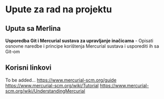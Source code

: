 # Upute za rad na projektu

## Uputa sa Merlina
**Usporedba Git i Mercurial sustava za upravljanje inačicama** - Opisati osnovne
naredbe i principe korištenja Mercurial sustava i usporediti ih sa Git-om


## Korisni linkovi
To be added...
https://www.mercurial-scm.org/guide
https://www.mercurial-scm.org/wiki/Tutorial
https://www.mercurial-scm.org/wiki/UnderstandingMercurial

